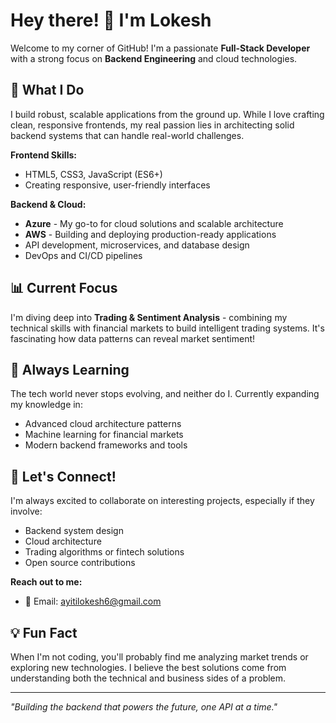 # Hey there! 👋 I'm Lokesh

Welcome to my corner of GitHub! I'm a passionate **Full-Stack Developer** with a strong focus on **Backend Engineering** and cloud technologies.

## 🚀 What I Do

I build robust, scalable applications from the ground up. While I love crafting clean, responsive frontends, my real passion lies in architecting solid backend systems that can handle real-world challenges.

**Frontend Skills:**
- HTML5, CSS3, JavaScript (ES6+)
- Creating responsive, user-friendly interfaces

**Backend & Cloud:**
- **Azure** - My go-to for cloud solutions and scalable architecture
- **AWS** - Building and deploying production-ready applications
- API development, microservices, and database design
- DevOps and CI/CD pipelines

## 📊 Current Focus

I'm diving deep into **Trading & Sentiment Analysis** - combining my technical skills with financial markets to build intelligent trading systems. It's fascinating how data patterns can reveal market sentiment!

## 🌱 Always Learning

The tech world never stops evolving, and neither do I. Currently expanding my knowledge in:
- Advanced cloud architecture patterns
- Machine learning for financial markets
- Modern backend frameworks and tools

## 🤝 Let's Connect!

I'm always excited to collaborate on interesting projects, especially if they involve:
- Backend system design
- Cloud architecture
- Trading algorithms or fintech solutions
- Open source contributions

**Reach out to me:**
- 📧 Email: ayitilokesh6@gmail.com
  
## 💡 Fun Fact

When I'm not coding, you'll probably find me analyzing market trends or exploring new technologies. I believe the best solutions come from understanding both the technical and business sides of a problem.

---

*"Building the backend that powers the future, one API at a time."*
<!---
LokeshAyiti/LokeshAyiti is a ✨ special ✨ repository because its `README.md` (this file) appears on your GitHub profile.
You can click the Preview link to take a look at your changes.
--->
